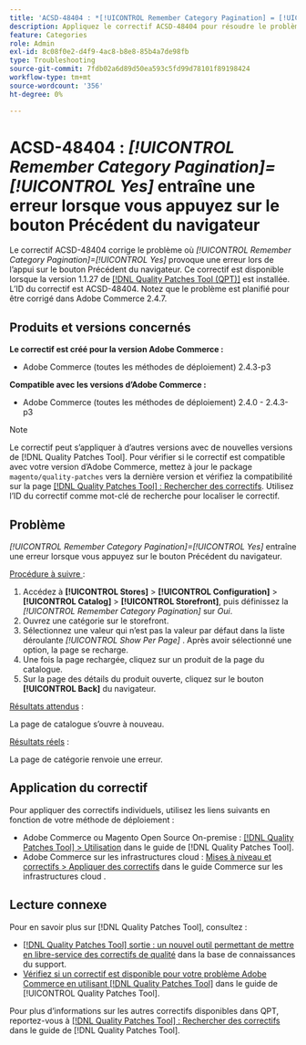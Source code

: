 ```yaml
---
title: 'ACSD-48404 : *[!UICONTROL Remember Category Pagination] = [!UICONTROL Yes]* entraîne une erreur lors de l’appui sur le bouton Précédent du navigateur'
description: Appliquez le correctif ACSD-48404 pour résoudre le problème d’Adobe Commerce où *[!UICONTROL Remember Category Pagination] = [!UICONTROL Yes]* provoque une erreur lors de l’appui sur le bouton Précédent du navigateur.
feature: Categories
role: Admin
exl-id: 8c08f0e2-d4f9-4ac8-b8e8-85b4a7de98fb
type: Troubleshooting
source-git-commit: 7fdb02a6d89d50ea593c5fd99d78101f89198424
workflow-type: tm+mt
source-wordcount: '356'
ht-degree: 0%

---
```


# ACSD-48404 : *[!UICONTROL Remember Category Pagination]=[!UICONTROL Yes]* entraîne une erreur lorsque vous appuyez sur le bouton Précédent du navigateur

Le correctif ACSD-48404 corrige le problème où *[!UICONTROL Remember Category Pagination]=[!UICONTROL Yes]* provoque une erreur lors de l’appui sur le bouton Précédent du navigateur. Ce correctif est disponible lorsque la version 1.1.27 de [[!DNL Quality Patches Tool (QPT)]](https://experienceleague.adobe.com/en/docs/commerce-operations/tools/quality-patches-tool/quality-patches-tool-to-self-serve-quality-patches) est installée. L’ID du correctif est ACSD-48404. Notez que le problème est planifié pour être corrigé dans Adobe Commerce 2.4.7.

## Produits et versions concernés

**Le correctif est créé pour la version Adobe Commerce :**

* Adobe Commerce (toutes les méthodes de déploiement) 2.4.3-p3

**Compatible avec les versions d’Adobe Commerce :**

* Adobe Commerce (toutes les méthodes de déploiement) 2.4.0 - 2.4.3-p3

>[!NOTE]
>
>Le correctif peut s’appliquer à d’autres versions avec de nouvelles versions de [!DNL Quality Patches Tool]. Pour vérifier si le correctif est compatible avec votre version d’Adobe Commerce, mettez à jour le package `magento/quality-patches` vers la dernière version et vérifiez la compatibilité sur la page [[!DNL Quality Patches Tool] : Rechercher des correctifs](https://experienceleague.adobe.com/tools/commerce-quality-patches/index.html). Utilisez l’ID du correctif comme mot-clé de recherche pour localiser le correctif.

## Problème

*[!UICONTROL Remember Category Pagination]=[!UICONTROL Yes]* entraîne une erreur lorsque vous appuyez sur le bouton Précédent du navigateur.


<u>Procédure à suivre </u> :

1. Accédez à **[!UICONTROL Stores]** > **[!UICONTROL Configuration]** > **[!UICONTROL Catalog]** > **[!UICONTROL Storefront]**, puis définissez la *[!UICONTROL Remember Category Pagination]* sur *Oui*.
1. Ouvrez une catégorie sur le storefront.
1. Sélectionnez une valeur qui n’est pas la valeur par défaut dans la liste déroulante *[!UICONTROL Show Per Page]* . Après avoir sélectionné une option, la page se recharge.
1. Une fois la page rechargée, cliquez sur un produit de la page du catalogue.
1. Sur la page des détails du produit ouverte, cliquez sur le bouton **[!UICONTROL Back]** du navigateur.

<u>Résultats attendus</u> :

La page de catalogue s’ouvre à nouveau.

<u>Résultats réels</u> :

La page de catégorie renvoie une erreur.

## Application du correctif

Pour appliquer des correctifs individuels, utilisez les liens suivants en fonction de votre méthode de déploiement :

* Adobe Commerce ou Magento Open Source On-premise : [[!DNL Quality Patches Tool] > Utilisation](/help/tools/quality-patches-tool/usage.md) dans le guide de [!DNL Quality Patches Tool].
* Adobe Commerce sur les infrastructures cloud : [Mises à niveau et correctifs > Appliquer des correctifs](https://experienceleague.adobe.com/docs/commerce-cloud-service/user-guide/develop/upgrade/apply-patches.html) dans le guide Commerce sur les infrastructures cloud .

## Lecture connexe

Pour en savoir plus sur [!DNL Quality Patches Tool], consultez :

* [[!DNL Quality Patches Tool] sortie : un nouvel outil permettant de mettre en libre-service des correctifs de qualité](https://experienceleague.adobe.com/en/docs/commerce-operations/tools/quality-patches-tool/quality-patches-tool-to-self-serve-quality-patches) dans la base de connaissances du support.
* [Vérifiez si un correctif est disponible pour votre problème Adobe Commerce en utilisant [!DNL Quality Patches Tool]](/help/tools/quality-patches-tool/patches-available-in-qpt/check-patch-for-magento-issue-with-magento-quality-patches.md) dans le guide de [!UICONTROL Quality Patches Tool].


Pour plus d’informations sur les autres correctifs disponibles dans QPT, reportez-vous à [[!DNL Quality Patches Tool] : Rechercher des correctifs](https://experienceleague.adobe.com/tools/commerce-quality-patches/index.html) dans le guide de [!DNL Quality Patches Tool].
